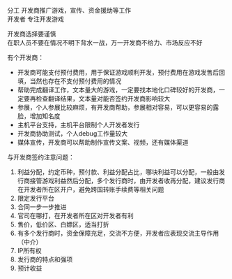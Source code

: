 分工 开发商推广游戏，宣传、资金援助等工作   
开发者 专注开发游戏

开发商选择要谨慎   
在职人员不要在情况不明下背水一战，万一开发商不给力、市场反应不好

有个开发商：   
- 开发商可能支付预付费用，用于保证游戏顺利开发，预付费用在游戏发售后回填，当然也存在不支付预付费用的情况   
- 帮助完成翻译工作，文本量大的游戏，一定要找本地化口碑较好的开发商，一定要再检查翻译结果，文本量对能否签约开发商影响较大   
- 参展，个人参展比较麻烦，有开发商帮助，参展相对容易，可以更容易的露脸，增加知名度   
- 主机平台支持，主机平台限制个人开发者发行   
- 开发商协助测试，个人debug工作量较大   
- 媒体宣传，开发商可以帮助制作宣传文案、视频，还有媒体渠道

与开发商签约注意问题：   
1. 利益分配，约定币种，预付款、利益分配占比，哪块利益可以分配，一般由发行商接管游戏利益然后分配，多个发行商时，由开发者收再分配，建议发行商在开发者所在区开户，避免跨国转账手续费等相关问题   
2. 限定发行平台   
3. 合同一步一步推进   
4. 官司在哪打，在开发者所在区对开发者有利   
5. 售价，低价区、白嫖区，适当打折   
6. 有多个发行商时，资金保障充足，交流不方便，开发者应表现交流主导作用（中介）   
7. IP所有权   
8. 发行商的特点和强项   
9. 预计收益